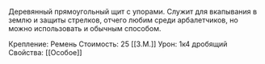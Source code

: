 Деревянный прямоугольный щит с упорами. Служит для вкапывания в землю и защиты стрелков, отчего любим среди арбалетчиков, но можно использовать и обычным способом.


Крепление: Ремень
Стоимость: 25 [[З.М.]]
Урон: 1к4 дробящий
Свойства: [[Особое]]